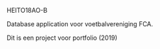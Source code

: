 HEITO18AO-B

Database application voor voetbalvereniging FCA.

Dit is een project voor portfolio (2019)
